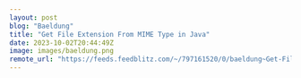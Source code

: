 ```yaml
---
layout: post
blog: "Baeldung"
title: "Get File Extension From MIME Type in Java"
date: 2023-10-02T20:44:49Z
image: images/baeldung.png
remote_url: "https://feeds.feedblitz.com/~/797161520/0/baeldung~Get-File-Extension-From-MIME-Type-in-Java"
---
```

